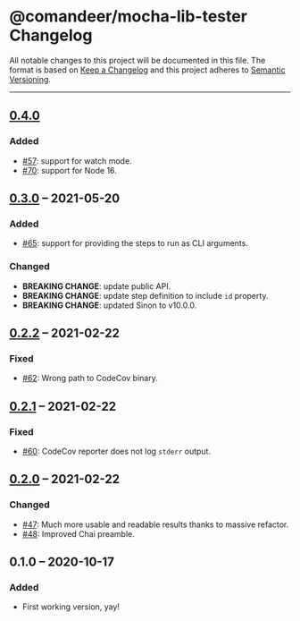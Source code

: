 # @comandeer/mocha-lib-tester Changelog

All notable changes to this project will be documented in this file.
The format is based on [Keep a Changelog](http://keepachangelog.com/)
and this project adheres to [Semantic Versioning](http://semver.org/).

---

## [0.4.0]
### Added
* [#57]: support for watch mode.
* [#70]: support for Node 16.

## [0.3.0] – 2021-05-20
### Added
* [#65]: support for providing the steps to run as CLI arguments.

### Changed
* **BREAKING CHANGE**: update public API.
* **BREAKING CHANGE**: update step definition to include `id` property.
* **BREAKING CHANGE**: updated Sinon to v10.0.0.

## [0.2.2] – 2021-02-22
### Fixed
* [#62]: Wrong path to CodeCov binary.

## [0.2.1] – 2021-02-22
### Fixed
* [#60]: CodeCov reporter does not log `stderr` output.

## [0.2.0] – 2021-02-22
### Changed
* [#47]: Much more usable and readable results thanks to massive refactor.
* [#48]: Improved Chai preamble.

## 0.1.0 – 2020-10-17
### Added
* First working version, yay!

[#47]: https://github.com/Comandeer/mocha-lib-tester/issues/47
[#48]: https://github.com/Comandeer/mocha-lib-tester/issues/48
[#57]: https://github.com/Comandeer/mocha-lib-tester/issues/57
[#60]: https://github.com/Comandeer/mocha-lib-tester/issues/60
[#62]: https://github.com/Comandeer/mocha-lib-tester/issues/62
[#65]: https://github.com/Comandeer/mocha-lib-tester/issues/65
[#70]: https://github.com/Comandeer/mocha-lib-tester/issues/70

[0.4.0]: https://github.com/Comandeer/mocha-lib-tester/compare/v0.3.0...v0.4.0
[0.3.0]: https://github.com/Comandeer/mocha-lib-tester/compare/v0.2.2...v0.3.0
[0.2.2]: https://github.com/Comandeer/mocha-lib-tester/compare/v0.2.1...v0.2.2
[0.2.1]: https://github.com/Comandeer/mocha-lib-tester/compare/v0.2.0...v0.2.1
[0.2.0]: https://github.com/Comandeer/mocha-lib-tester/compare/v0.1.0...v0.2.0

